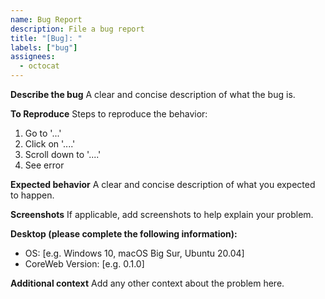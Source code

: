 ```yaml
---
name: Bug Report
description: File a bug report
title: "[Bug]: "
labels: ["bug"]
assignees:
  - octocat
---
```


**Describe the bug**
A clear and concise description of what the bug is.

**To Reproduce**
Steps to reproduce the behavior:
1. Go to '...'
2. Click on '....'
3. Scroll down to '....'
4. See error

**Expected behavior**
A clear and concise description of what you expected to happen.

**Screenshots**
If applicable, add screenshots to help explain your problem.

**Desktop (please complete the following information):**
 - OS: [e.g. Windows 10, macOS Big Sur, Ubuntu 20.04]
 - CoreWeb Version: [e.g. 0.1.0]

**Additional context**
Add any other context about the problem here. 